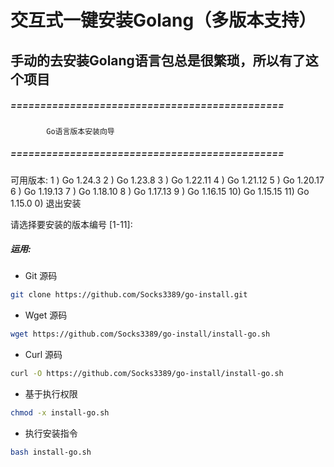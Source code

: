 交互式一键安装Golang（多版本支持）
================================
## 手动的去安装Golang语言包总是很繁琐，所以有了这个项目

##### ==============================================
            Go语言版本安装向导
##### ==============================================

可用版本:
1 ) Go 1.24.3
2 ) Go 1.23.8
3 ) Go 1.22.11
4 ) Go 1.21.12
5 ) Go 1.20.17
6 ) Go 1.19.13
7 ) Go 1.18.10
8 ) Go 1.17.13
9 ) Go 1.16.15
10) Go 1.15.15
11) Go 1.15.0
 0) 退出安装

请选择要安装的版本编号 [1-11]:

##### 运用:

* Git 源码

```bash
git clone https://github.com/Socks3389/go-install.git
```

* Wget 源码

```bash
wget https://github.com/Socks3389/go-install/install-go.sh
```

* Curl 源码
```bash
curl -O https://github.com/Socks3389/go-install/install-go.sh
```

* 基于执行权限
```bash
chmod -x install-go.sh
```

* 执行安装指令
```bash
bash install-go.sh
```
